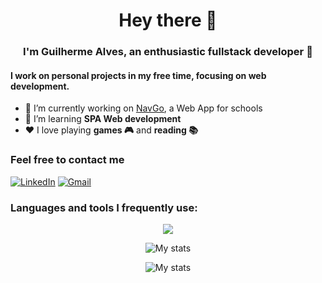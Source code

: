 <h1 align="center">Hey there 👋</h1>
<h3 align="center">I'm Guilherme Alves, an enthusiastic fullstack developer 🤖</h3>

<h4>I work on personal projects in my free time, focusing on web development.</h4>

- 🔭 I’m currently working on [NavGo](https://github.com/AurorinhaBoreal/NavGo-BackEnd), a Web App for schools 
- 🌱 I’m learning **SPA Web development**
- ❤ I love playing <b>games 🎮</b> and <b>reading 📚</b>
<h3>Feel free to contact me</h3>

[![LinkedIn](https://img.shields.io/badge/Message_me-Linkedin-0A66C2)](https://www.linkedin.com/in/guilherme-alves-area-matos-2675ab283/)
[![Gmail](https://img.shields.io/badge/Mail_me-Gmail-D14836 )](mailto:drdrakino@gmail.com)

<h3 align="left">Languages and tools I frequently use:</h3>
<p align="center">
  <a href="https://skillicons.dev">
    <img src="https://skillicons.dev/icons?i=javascript,figma,react,nodejs,php,laravel,docker,gcp,mysql,mongodb,firebase,python"/>
  </a>
</p>

<p align="center"> 
  <img src="https://github-readme-stats.vercel.app/api?username=drdrakin&show_icons=true&theme=radical" title="My stats"/>
</p>
<p align="center">
  <img src="https://github-readme-stats.vercel.app/api/top-langs/?username=drdrakin&layout=compact&theme=radical" title="My stats"/> 
</p>


